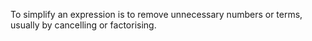 To simplify an expression is to remove unnecessary numbers or terms,
usually by cancelling or factorising.
